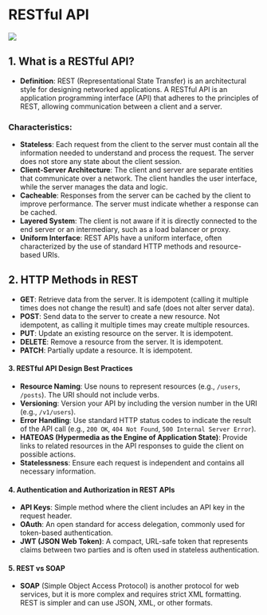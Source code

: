 # RESTful API
![]( https://images.ctfassets.net/vwq10xzbe6iz/5sBH4Agl614xM7exeLsTo7/9e84dce01735f155911e611c42c9793f/rest-api.png )

## 1. What is a RESTful API?
- **Definition**: REST (Representational State Transfer) is an architectural style for designing networked applications. A RESTful API is an application programming interface (API) that adheres to the principles of REST, allowing communication between a client and a server.
### Characteristics:
  - **Stateless**: Each request from the client to the server must contain all the information needed to understand and process the request. The server does not store any state about the client session.
  - **Client-Server Architecture**: The client and server are separate entities that communicate over a network. The client handles the user interface, while the server manages the data and logic.
  - **Cacheable**: Responses from the server can be cached by the client to improve performance. The server must indicate whether a response can be cached.
  - **Layered System**: The client is not aware if it is directly connected to the end server or an intermediary, such as a load balancer or proxy.
  - **Uniform Interface**: REST APIs have a uniform interface, often characterized by the use of standard HTTP methods and resource-based URIs.

## 2. HTTP Methods in REST
- **GET**: Retrieve data from the server. It is idempotent (calling it multiple times does not change the result) and safe (does not alter server data).
- **POST**: Send data to the server to create a new resource. Not idempotent, as calling it multiple times may create multiple resources.
- **PUT**: Update an existing resource on the server. It is idempotent.
- **DELETE**: Remove a resource from the server. It is idempotent.
- **PATCH**: Partially update a resource. It is idempotent.

#### **3. RESTful API Design Best Practices**
- **Resource Naming**: Use nouns to represent resources (e.g., `/users`, `/posts`). The URI should not include verbs.
- **Versioning**: Version your API by including the version number in the URI (e.g., `/v1/users`).
- **Error Handling**: Use standard HTTP status codes to indicate the result of the API call (e.g., `200 OK`, `404 Not Found`, `500 Internal Server Error`).
- **HATEOAS (Hypermedia as the Engine of Application State)**: Provide links to related resources in the API responses to guide the client on possible actions.
- **Statelessness**: Ensure each request is independent and contains all necessary information.

#### **4. Authentication and Authorization in REST APIs**
- **API Keys**: Simple method where the client includes an API key in the request header.
- **OAuth**: An open standard for access delegation, commonly used for token-based authentication.
- **JWT (JSON Web Token)**: A compact, URL-safe token that represents claims between two parties and is often used in stateless authentication.

#### **5. REST vs SOAP**
- **SOAP** (Simple Object Access Protocol) is another protocol for web services, but it is more complex and requires strict XML formatting. REST is simpler and can use JSON, XML, or other formats.